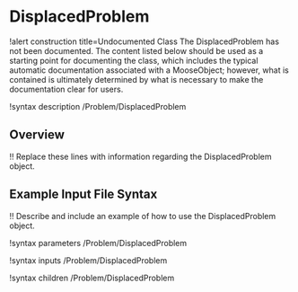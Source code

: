 # DisplacedProblem

!alert construction title=Undocumented Class
The DisplacedProblem has not been documented. The content listed below should be used as a starting point for
documenting the class, which includes the typical automatic documentation associated with a
MooseObject; however, what is contained is ultimately determined by what is necessary to make the
documentation clear for users.

!syntax description /Problem/DisplacedProblem

## Overview

!! Replace these lines with information regarding the DisplacedProblem object.

## Example Input File Syntax

!! Describe and include an example of how to use the DisplacedProblem object.

!syntax parameters /Problem/DisplacedProblem

!syntax inputs /Problem/DisplacedProblem

!syntax children /Problem/DisplacedProblem
